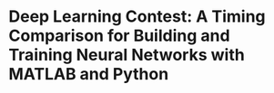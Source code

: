 # Deep Learning Contest: A Timing Comparison for Building and Training Neural Networks with MATLAB and Python


